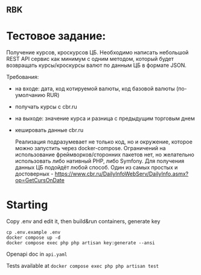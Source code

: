 ## RBK

# Тестовое задание:
Получение курсов, кроскурсов ЦБ.
Необходимо написать небольшой REST API сервис как минимум с одним методом, который будет возвращать курсы/кроскурсы валют по данным ЦБ в формате JSON.

Требования:
- на входе: дата, код котируемой валюты, код базовой валюты (по-умолчанию RUR)
- получать курсы с cbr.ru
- на выходе: значение курса и разница с предыдущим торговым днем
- кешировать данные cbr.ru


  Реализация подразумевает не только код, но и окружение, которое можно запустить через docker-compose.
  Ограничений на использование фреймворков/сторонних пакетов нет, но желательно использовать либо нативный PHP, либо Symfony.
  Для получения данных ЦБ подойдёт любой способ. Один из самых простых и достоверных - https://www.cbr.ru/DailyInfoWebServ/DailyInfo.asmx?op=GetCursOnDate
  
# Starting
Copy .env and edit it, then build&run containers, generate key
```shell
cp .env.example .env
docker compose up -d
docker compose exec php php artisan key:generate --ansi
```
Openapi doc in `api.yaml`

Tests available at `docker compose exec php php artisan test`
